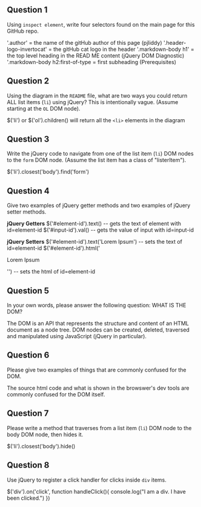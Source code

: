 ## Question 1

Using `inspect element`, write four selectors found on the main page for this
GitHub repo.

<!-- your answer starts here -->
'.author' = the name of the gitHub author of this page (pjliddy)
'.header-logo-invertocat' = the gitHub cat logo in the header
'.markdown-body h1' = the top level heading in the READ ME content
(jQuery DOM Diagnostic)
'.markdown-body h2:first-of-type = first subheading (Prerequisites)
<!-- your answer ends here -->

## Question 2

Using the diagram in the `README` file, what are two ways you could return ALL
list items (`li`) using jQuery? This is intentionally vague. (Assume starting
at the `OL` DOM node).

<!-- your answer starts here -->
$('li') or $('ol').children() will return all the `<li>` elements in the diagram
<!-- your answer ends here -->

## Question 3

Write the jQuery code to navigate from one of the list item (`li`) DOM nodes to
the `form` DOM node. (Assume the list item has a class of "listerItem").

<!-- your answer starts here -->
$('li').closest('body').find('form')
<!-- your answer ends here -->

## Question 4

Give two examples of jQuery getter methods and two examples of jQuery setter
methods.

<!-- your answer starts here -->
**jQuery Getters**
$('#element-id').text() -- gets the text of element with id=element-id
$('#input-id').val() -- gets the value of input with id=input-id

**jQuery Setters**
$('#element-id').text('Lorem Ipsum') -- sets the text of id=element-id
$('#element-id').html('<p>Lorem Ipsum</p>'') -- sets the html of id=element-id
<!-- your answer ends here -->

## Question 5

In your own words, please answer the following question: WHAT IS THE DOM?

<!-- your answer starts here -->
The DOM is an API that represents the structure and content of an HTML document as a node tree. DOM nodes can be created, deleted, traversed and manipulated using JavaScript (jQuery in particular).
<!-- your answer ends here -->

## Question 6

Please give two examples of things that are commonly confused for the DOM.

<!-- your answer starts here -->
The source html code and what is shown in the browswer's dev tools are commonly confused for the DOM itself.
<!-- your answer ends here -->

## Question 7

Please write a method that traverses from a list item (`li`) DOM node to the
body DOM node, then hides it.

<!-- your answer starts here -->
$('li').closest('body').hide()
<!-- your answer ends here -->

## Question 8

Use jQuery to register a click handler for clicks inside `div` items.

<!-- your answer starts here -->
$('div').on('click', function handleClick(){
  console.log("I am a div. I have been clicked.")
})

<!-- your answer ends here -->
